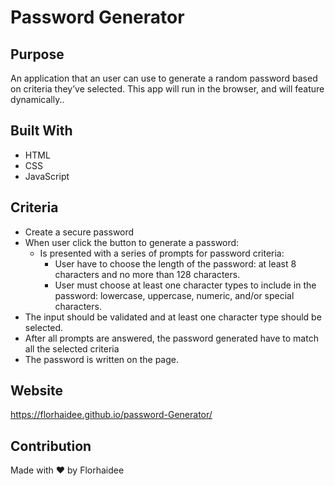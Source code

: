 # Password Generator

## Purpose
An application that an user can use to generate a random password based on criteria they’ve selected. This app will run in the browser, and will feature dynamically..

## Built With
* HTML
* CSS
* JavaScript

## Criteria
* Create a secure password
* When user click the button to generate a password:
    * Is presented with a series of prompts for password criteria:
        * User have to choose the length of the password: at least 8 characters and no more than 128 characters.
        * User must choose at least one character types to include in the password: lowercase, uppercase, numeric, and/or special characters.
* The input should be validated and at least one character type should be selected.
* After all prompts are answered, the password generated have to match all the selected criteria
* The password is written on the page.

## Website
https://florhaidee.github.io/password-Generator/

## Contribution
Made with ❤️ by Florhaidee

